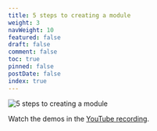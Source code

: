 ```yaml
---
title: 5 steps to creating a module
weight: 3
navWeight: 10
featured: false
draft: false
comment: false
toc: true
pinned: false
postDate: false
index: true
---
```

<!-- markdownlint-disable MD041 -->
![5 steps to creating a module][02]

Watch the demos in the [YouTube recording][01].

<!-- link references -->
[01]: https://youtu.be/acynivRDg7g?t=375
[02]: images/crescendo/slide03.png
